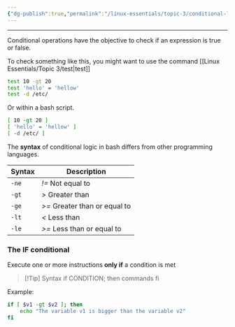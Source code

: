 ```yaml
---
{"dg-publish":true,"permalink":"/linux-essentials/topic-3/conditional-logic/","dgPassFrontmatter":true}
---
```


---
Conditional operations have the objective to check if an expression is true or false.

To check something like this, you might want to use the command [[Linux Essentials/Topic 3/test\|test]]
```bash
test 10 -gt 20
test 'hello' = 'hellow'
test -d /etc/
```

Or within a bash script.
```bash
[ 10 -gt 20 ]
[ 'hello' = 'hellow' ]
[ -d /etc/ ]
```

The **syntax** of conditional logic in bash differs from other programming languages. 

| Syntax | Description                   |
| ------ | ----------------------------- |
| `-ne`  | _!=_ Not equal to             |
| `-gt`  | _>_ Greater than              |
| `-ge`  | _>=_ Greater than or equal to |
| `-lt`  | _<_ Less than                 |
| `-le`  | _>=_ Less than or equal to    |

### The IF conditional 
Execute one or more instructions **only if** a condition is met

> [!Tip] Syntax
> 	if CONDITION; then
> 			commands
> 	fi

Example:

```bash
if [ $v1 -gt $v2 ]; then
	echo "The variable v1 is bigger than the variable v2"
fi
```
